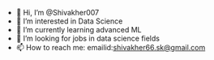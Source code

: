 - 👋 Hi, I’m @Shivakher007
- 👀 I’m interested in Data Science
- 🌱 I’m currently learning advanced ML
- 💞️ I’m looking for jobs in data science fields
- 📫 How to reach me:
emailid:shivakher66.sk@gmail.com

<!---
Shivakher007/Shivakher007 is a ✨ special ✨ repository because its `README.md` (this file) appears on your GitHub profile.
You can click the Preview link to take a look at your changes.
--->
